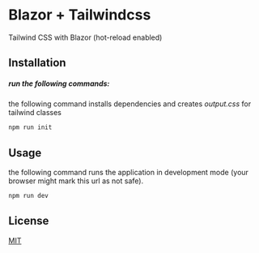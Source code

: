 # Blazor + Tailwindcss

Tailwind CSS with Blazor (hot-reload enabled)

## Installation

##### run the following commands:

the following command installs dependencies and creates _output.css_ for tailwind classes

```bash
npm run init
```

## Usage

the following command runs the application in development mode (your browser might mark this url as not safe).

```bash
npm run dev
```

## License

[MIT](https://choosealicense.com/licenses/mit/)

